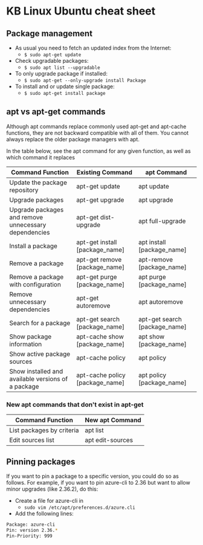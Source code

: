 # KB Linux Ubuntu cheat sheet

## Package management

* As usual you need to fetch an updated index from the Internet:
  * `$ sudo apt-get update`
* Check upgradable packages:
  * `$ sudo apt list --upgradable`
* To only upgrade package if installed:
  * `$ sudo apt-get --only-upgrade install Package`
* To install and or update single package:
  * `$ sudo apt-get install package`

## apt vs apt-get commands

Although apt commands replace commonly used apt-get and apt-cache functions, they are not backward compatible with all of them. You cannot always replace the older package managers with apt.

In the table below, see the apt command for any given function, as well as which command it replaces

| Command Function                                     | Existing Command                | apt Command                   |
|------------------------------------------------------|---------------------------------|-------------------------------|
| Update the package repository                        | apt-get update                  | apt update                    |
| Upgrade packages                                     | apt-get upgrade                 | apt upgrade                   |
| Upgrade packages and remove unnecessary dependencies | apt-get dist-upgrade            | apt full-upgrade              |
| Install a package                                    | apt-get install [package_name]  | apt install [package_name]    |
| Remove a package                                     | apt-get remove [package_name]   | apt-remove [package_name]     |
| Remove a package with configuration                  | apt-get purge [package_name]    | apt purge [package_name]      |
| Remove unnecessary dependencies                      | apt-get autoremove              | apt autoremove                |
| Search for a package                                 | apt-get search [package_name]   | apt-get search [package_name] |
| Show package information                             | apt-cache show [package_name]   | apt show [package_name]       |
| Show active package sources                          | apt-cache policy                | apt policy                    |
| Show installed and available versions of a package   | apt-cache policy [package_name] | apt policy [package_name]     |

### New apt commands that don't exist in apt-get

| Command Function          | New apt Command  |
|---------------------------|------------------|
| List packages by criteria | apt list         |
| Edit sources list         | apt edit-sources |

## Pinning packages

If you want to pin a package to a specific version, you could do so as follows.
For example, if you want to pin azure-cli to 2.36 but want to allow minor upgrades (like 2.36.2), do this:

* Create a file for azure-cli in
  * `sudo vim /etc/apt/preferences.d/azure.cli`
* Add the following lines:

```bash
Package: azure-cli
Pin: version 2.36.*
Pin-Priority: 999
```
